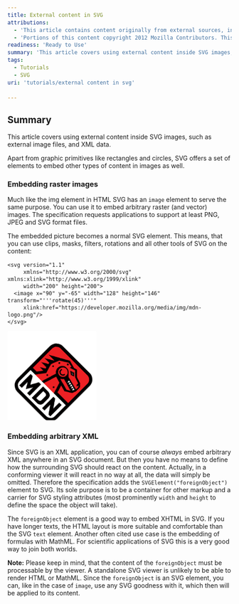 ```yaml
---
title: External content in SVG
attributions:
  - 'This article contains content originally from external sources, including ones licensed under the CC-BY-SA license. [![cc-by-sa-small-wpd.png](/assets/public/c/c8/cc-by-sa-small-wpd.png)](http://creativecommons.org/licenses/by-sa/3.0/us/)'
  - 'Portions of this content copyright 2012 Mozilla Contributors. This article contains work licensed under the Creative Commons Attribution-Sharealike License v2.5 or later. The original work is available at Mozilla Developer Network: [Article](https://developer.mozilla.org/en-US/docs/SVG/Tutorial/Other_content_in_SVG)'
readiness: 'Ready to Use'
summary: 'This article covers using external content inside SVG images, such as external image files, and XML data.'
tags:
  - Tutorials
  - SVG
uri: 'tutorials/external content in svg'

---
```

## <span>Summary</span>

This article covers using external content inside SVG images, such as external image files, and XML data.

Apart from graphic primitives like rectangles and circles, SVG offers a set of elements to embed other types of content in images as well.

### <span>Embedding raster images</span>

Much like the img element in HTML SVG has an `image` element to serve the same purpose. You can use it to embed arbitrary raster (and vector) images. The specification requests applications to support at least PNG, JPEG and SVG format files.

The embedded picture becomes a normal SVG element. This means, that you can use clips, masks, filters, rotations and all other tools of SVG on the content:

    <svg version="1.1"
         xmlns="http://www.w3.org/2000/svg" xmlns:xlink="http://www.w3.org/1999/xlink"
         width="200" height="200">
      <image x="90" y="-65" width="128" height="146" transform="'''rotate(45)'''"
         xlink:href="https://developer.mozilla.org/media/img/mdn-logo.png"/>
    </svg>

![imagedemo.png](/assets/public/3/32/imagedemo.png)

### <span>Embedding arbitrary XML</span>

Since SVG is an XML application, you can of course *always* embed arbitrary XML anywhere in an SVG document. But then you have no means to define how the surrounding SVG should react on the content. Actually, in a conforming viewer it will react in no way at all, the data will simply be omitted. Therefore the specification adds the `SVGElement("foreignObject")` element to SVG. Its sole purpose is to be a container for other markup and a carrier for SVG styling attributes (most prominently `width` and `height` to define the space the object will take).

The `foreignObject` element is a good way to embed XHTML in SVG. If you have longer texts, the HTML layout is more suitable and comfortable than the SVG `text` element. Another often cited use case is the embedding of formulas with MathML. For scientific applications of SVG this is a very good way to join both worlds.

**Note:** Please keep in mind, that the content of the `foreignObject` must be processable by the viewer. A standalone SVG viewer is unlikely to be able to render HTML or MathML. Since the `foreignObject` is an SVG element, you can, like in the case of `image`, use any SVG goodness with it, which then will be applied to its content.